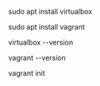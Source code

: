 
sudo apt install virtualbox

sudo apt install vagrant

virtualbox --version

vagrant --version

vagrant init
